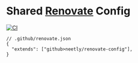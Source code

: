 # Shared [Renovate][] Config

[![CI](https://github.com/neetly/renovate-config/actions/workflows/ci.yml/badge.svg)](https://github.com/neetly/renovate-config/actions/workflows/ci.yml)

```jsonc
// .github/renovate.json
{
  "extends": ["github>neetly/renovate-config"],
}
```

[Renovate]: https://www.mend.io/renovate/
